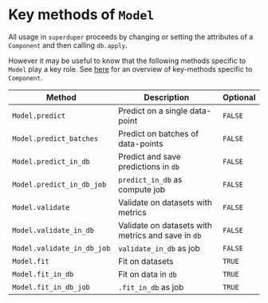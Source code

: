# Key methods of `Model`

All usage in `superduper` proceeds by changing or setting the attributes of a `Component`
and then calling `db.apply`. 

However it may be useful to know that the following methods specific to `Model` play a key role.
See [here](../apply_api/overview#key-methods) for an overview of key-methods specific to `Component`.

| Method | Description | Optional |
| --- | --- | --- |
| `Model.predict` | Predict on a single data-point | `FALSE` | 
| `Model.predict_batches` | Predict on batches of data-points | `FALSE` |
| `Model.predict_in_db` | Predict and save predictions in `db` | `FALSE` |
| `Model.predict_in_db_job` | `predict_in_db` as compute job | `FALSE` |
| `Model.validate` | Validate on datasets with metrics | `FALSE` |
| `Model.validate_in_db` | Validate on datasets with metrics and save in `db` | `FALSE` |
| `Model.validate_in_db_job` | `validate_in_db` as job | `FALSE` |
| `Model.fit` | Fit on datasets | `TRUE` |
| `Model.fit_in_db` | Fit on data in `db` | `TRUE` |
| `Model.fit_in_db_job` | `.fit_in_db` as job | `TRUE` |
